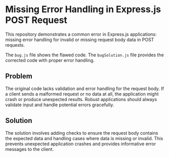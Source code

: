 # Missing Error Handling in Express.js POST Request

This repository demonstrates a common error in Express.js applications: missing error handling for invalid or missing request body data in POST requests.

The `bug.js` file shows the flawed code.  The `bugSolution.js` file provides the corrected code with proper error handling.

## Problem

The original code lacks validation and error handling for the request body. If a client sends a malformed request or no data at all, the application might crash or produce unexpected results.  Robust applications should always validate input and handle potential errors gracefully.

## Solution

The solution involves adding checks to ensure the request body contains the expected data and handling cases where data is missing or invalid.  This prevents unexpected application crashes and provides informative error messages to the client.